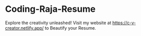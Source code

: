 # Coding-Raja-Resume

Explore the creativity unleashed! Visit my website at https://c-v-creator.netlify.app/ to Beautify your Resume.
